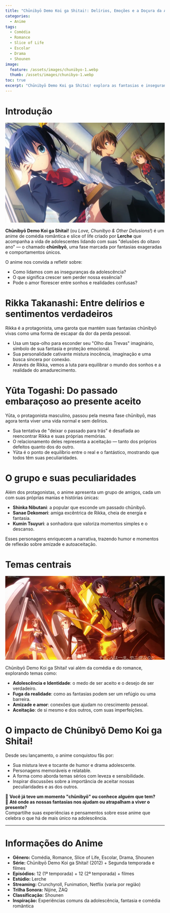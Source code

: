 ```yaml
---
title: "Chūnibyō Demo Koi ga Shitai!: Delírios, Emoções e a Doçura da Adolescência"
categories:
  - Anime
tags:
  - Comédia
  - Romance
  - Slice of Life
  - Escolar
  - Drama
  - Shounen
image:
  feature: /assets/images/chunibyo-1.webp
  thumb: /assets/images/chunibyo-1.webp
toc: true
excerpt: "Chūnibyō Demo Koi ga Shitai! explora as fantasias e inseguranças da adolescência através de personagens que lutam para aceitar quem realmente são, entre delírios e o despertar para o amor."
---
```


# Introdução

![Rikka Takanashi, protagonista de Chūnibyō Demo Koi ga Shitai!](/assets/images/chunibyo-1.webp)

**Chūnibyō Demo Koi ga Shitai!** (ou *Love, Chunibyo & Other Delusions!*) é um anime de comédia romântica e slice of life criado por **Lerche** que acompanha a vida de adolescentes lidando com suas "delusões do oitavo ano" — o chamado **chūnibyō**, uma fase marcada por fantasias exageradas e comportamentos únicos.

O anime nos convida a refletir sobre:

- Como lidamos com as inseguranças da adolescência?  
- O que significa crescer sem perder nossa essência?  
- Pode o amor florescer entre sonhos e realidades confusas?

# Rikka Takanashi: Entre delírios e sentimentos verdadeiros

Rikka é a protagonista, uma garota que mantém suas fantasias chūnibyō vivas como uma forma de escapar da dor da perda pessoal.

- Usa um tapa-olho para esconder seu "Olho das Trevas" imaginário, símbolo de sua fantasia e proteção emocional.  
- Sua personalidade cativante mistura inocência, imaginação e uma busca sincera por conexão.  
- Através de Rikka, vemos a luta para equilibrar o mundo dos sonhos e a realidade do amadurecimento.

# Yūta Togashi: Do passado embaraçoso ao presente aceito

Yūta, o protagonista masculino, passou pela mesma fase chūnibyō, mas agora tenta viver uma vida normal e sem delírios.

- Sua tentativa de "deixar o passado para trás" é desafiada ao reencontrar Rikka e suas próprias memórias.  
- O relacionamento deles representa a aceitação — tanto dos próprios defeitos quanto dos do outro.  
- Yūta é o ponto de equilíbrio entre o real e o fantástico, mostrando que todos têm suas peculiaridades.

# O grupo e suas peculiaridades

Além dos protagonistas, o anime apresenta um grupo de amigos, cada um com suas próprias manias e histórias únicas:

- **Shinka Nibutani**: a popular que esconde um passado chūnibyō.  
- **Sanae Dekomori**: amiga excêntrica de Rikka, cheia de energia e fantasia.  
- **Kumin Tsuyuri**: a sonhadora que valoriza momentos simples e o descanso.  

Esses personagens enriquecem a narrativa, trazendo humor e momentos de reflexão sobre amizade e autoaceitação.

# Temas centrais

![Rikka Takanashi em seus momentos mais imaginativos.](/assets/images/chunibyo-2.webp)

Chūnibyō Demo Koi ga Shitai! vai além da comédia e do romance, explorando temas como:

- **Adolescência e Identidade**: o medo de ser aceito e o desejo de ser verdadeiro.  
- **Fuga da realidade**: como as fantasias podem ser um refúgio ou uma barreira.  
- **Amizade e amor**: conexões que ajudam no crescimento pessoal.  
- **Aceitação**: de si mesmo e dos outros, com suas imperfeições.

# O impacto de Chūnibyō Demo Koi ga Shitai!

Desde seu lançamento, o anime conquistou fãs por:

- Sua mistura leve e tocante de humor e drama adolescente.  
- Personagens memoráveis e relatable.  
- A forma como aborda temas sérios com leveza e sensibilidade.  
- Inspirar discussões sobre a importância de aceitar nossas peculiaridades e as dos outros.

🎯 **Você já teve um momento "chūnibyō" ou conhece alguém que tem?**  
🧠 **Até onde as nossas fantasias nos ajudam ou atrapalham a viver o presente?**  
Compartilhe suas experiências e pensamentos sobre esse anime que celebra o que há de mais único na adolescência.

---

# Informações do Anime

- **Gênero:** Comédia, Romance, Slice of Life, Escolar, Drama, Shounen  
- **Série:** Chūnibyō Demo Koi ga Shitai! (2012) + Segunda temporada e filmes  
- **Episódios:** 12 (1ª temporada) + 12 (2ª temporada) + filmes  
- **Estúdio:** Lerche  
- **Streaming:** Crunchyroll, Funimation, Netflix (varia por região)  
- **Trilha Sonora:** Nijine, ZAQ  
- **Classificação:** Shounen  
- **Inspiração:** Experiências comuns da adolescência, fantasia e comédia romântica  
